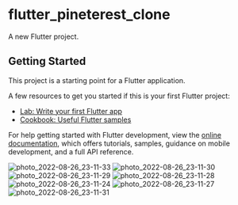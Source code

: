 # flutter_pineterest_clone

A new Flutter project.

## Getting Started

This project is a starting point for a Flutter application.

A few resources to get you started if this is your first Flutter project:

- [Lab: Write your first Flutter app](https://docs.flutter.dev/get-started/codelab)
- [Cookbook: Useful Flutter samples](https://docs.flutter.dev/cookbook)

For help getting started with Flutter development, view the
[online documentation](https://docs.flutter.dev/), which offers tutorials,
samples, guidance on mobile development, and a full API reference.

![photo_2022-08-26_23-11-33](https://user-images.githubusercontent.com/60344024/186962585-6d421e89-6dc7-4b96-94f8-79b98b3957ba.jpg)
![photo_2022-08-26_23-11-30](https://user-images.githubusercontent.com/60344024/186962877-0dac86e0-926f-4eff-8184-583216824217.jpg)
![photo_2022-08-26_23-11-29](https://user-images.githubusercontent.com/60344024/186962911-aa428c5d-ef0a-4d35-a3fa-274c38108c29.jpg)
![photo_2022-08-26_23-11-28](https://user-images.githubusercontent.com/60344024/186962986-0cd2949c-cc0a-403e-a65a-e88f11fc0498.jpg)
![photo_2022-08-26_23-11-24](https://user-images.githubusercontent.com/60344024/186963029-70cbeeef-646c-4631-a5e4-cacd5dfc23cb.jpg)
![photo_2022-08-26_23-11-27](https://user-images.githubusercontent.com/60344024/186963076-f2a419f3-95cb-4d37-b071-9cb878d4d8ad.jpg)
![photo_2022-08-26_23-11-31](https://user-images.githubusercontent.com/60344024/186963156-050eb2b7-7d82-49c9-8b88-32ac86e8b82e.jpg)
